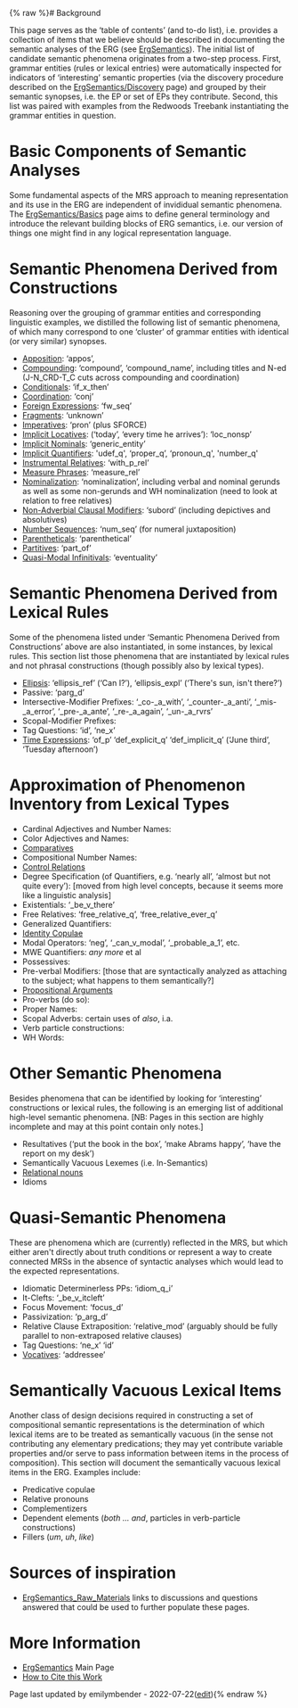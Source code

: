 {% raw %}# Background

This page serves as the ‘table of contents’ (and to-do list), i.e.
provides a collection of items that we believe should be described in
documenting the semantic analyses of the ERG (see
[ErgSemantics](../ErgSemantics)). The initial list of candidate semantic
phenomena originates from a two-step process. First, grammar entities
(rules or lexical entries) were automatically inspected for indicators
of ‘interesting’ semantic properties (via the discovery procedure
described on the [ErgSemantics/Discovery](https://blog.inductorsoftware.com/docsproto/home/ErgSemantics_Discovery) page)
and grouped by their semantic synopses, i.e. the EP or set of EPs they
contribute. Second, this list was paired with examples from the Redwoods
Treebank instantiating the grammar entities in question.

# Basic Components of Semantic Analyses

Some fundamental aspects of the MRS approach to meaning representation
and its use in the ERG are independent of invididual semantic phenomena.
The [ErgSemantics/Basics](../ErgSemantics_Basics) page aims to define
general terminology and introduce the relevant building blocks of ERG
semantics, i.e. our version of things one might find in any logical
representation language.

# Semantic Phenomena Derived from Constructions

Reasoning over the grouping of grammar entities and corresponding
linguistic examples, we distilled the following list of semantic
phenomena, of which many correspond to one ‘cluster’ of grammar entities
with identical (or very similar) synopses.

- [Apposition](../ErgSemantics_Apposition): ‘appos’,
- [Compounding](../ErgSemantics_Compounding): ‘compound’,
‘compound\_name’, including titles and N-ed (J-N\_CRD-T\_C cuts
across compounding and coordination)
- [Conditionals](../ErgSemantics_Conditionals): ‘if\_x\_then’
- [Coordination](../ErgSemantics_Coordination): ‘conj’
- [Foreign Expressions](../ErgSemantics_ForeignExpressions): ‘fw\_seq’
- [Fragments](../ErgSemantics_Fragments): ‘unknown’
- [Imperatives](../ErgSemantics_Imperatives): ‘pron’ (plus SFORCE)
- [Implicit Locatives](../ErgSemantics_ImplicitLocatives): (‘today’,
‘every time he arrives’): ‘loc\_nonsp’
- [Implicit Nominals](../ErgSemantics_ImplicitNominals):
‘generic\_entity’
- [Implicit Quantifiers](../ErgSemantics_ImplicitQuantifiers):
'udef\_q', ‘proper\_q’, ‘pronoun\_q', 'number\_q'
- [Instrumental
Relatives](../ErgSemantics_InstrumentalRelatives): ‘with\_p\_rel’
- [Measure Phrases](../ErgSemantics_MeasurePhrases): ‘measure\_rel’
- [Nominalization](../ErgSemantics_Nominalization): ‘nominalization’,
including verbal and nominal gerunds as well as some non-gerunds and
WH nominalization (need to look at relation to free relatives)
- [Non-Adverbial Clausal
Modifiers](../ErgSemantics_NonAdverbialClausalModifiers): ‘subord’
(including depictives and absolutives)
- [Number Sequences](../ErgSemantics_NumberSequences): ‘num\_seq’ (for
numeral juxtaposition)
- [Parentheticals](../ErgSemantics_Parentheticals): ‘parenthetical’
- [Partitives](../ErgSemantics_Partitives): ‘part\_of’
- [Quasi-Modal Infinitivals](../ErgSemantics_QuasiModalInfinitivals):
‘eventuality’

# Semantic Phenomena Derived from Lexical Rules

Some of the phenomena listed under ‘Semantic Phenomena Derived from
Constructions’ above are also instantiated, in some instances, by
lexical rules. This section list those phenomena that are instantiated
by lexical rules and not phrasal constructions (though possibly also by
lexical types).

- [Ellipsis](../ErgSemantics_Ellipsis): ‘ellipsis\_ref’ (‘Can I?’),
‘ellipsis\_expl’ (‘There's sun, isn't there?’)
- Passive: ‘parg\_d’
- Intersective-Modifier Prefixes: ‘\_co-\_a\_with’,
‘\_counter-\_a\_anti’, ‘\_mis-\_a\_error’, ‘\_pre-\_a\_ante’,
‘\_re-\_a\_again’, ‘\_un-\_a\_rvrs’
- Scopal-Modifier Prefixes:
- Tag Questions: ‘id’, ‘ne\_x’
- [Time Expressions](../ErgSemantics_TimeExpressions): ‘of\_p’
‘def\_explicit\_q’ ‘def\_implicit\_q’ (‘June third’, ‘Tuesday
afternoon’)

# Approximation of Phenomenon Inventory from Lexical Types

- Cardinal Adjectives and Number Names:
- Color Adjectives and Names:
- [Comparatives](../ErgSemantics_Comparatives)
- Compositional Number Names:
- [Control Relations](../ErgSemantics_ControlRelations)
- Degree Specification (of Quantifiers, e.g. ‘nearly all’, ‘almost but
not quite every’): \[moved from high level concepts, because it
seems more like a linguistic analysis\]
- Existentials: ‘\_be\_v\_there’
- Free Relatives: ‘free\_relative\_q’, ‘free\_relative\_ever\_q’
- Generalized Quantifiers:
- [Identity Copulae](../ErgSemantics_IdentityCopulae)
- Modal Operators: ‘neg’, ‘\_can\_v\_modal’, ‘\_probable\_a\_1’, etc.
- MWE Quantifiers: *any more* et al
- Possessives:
- Pre-verbal Modifiers: \[those that are syntactically analyzed as
attaching to the subject; what happens to them semantically?\]
- [Propositional Arguments](../ErgSemantics_PropositionalArguments)
- Pro-verbs (do so):
- Proper Names:
- Scopal Adverbs: certain uses of *also*, i.a.
- Verb particle constructions:
- WH Words:

# Other Semantic Phenomena

Besides phenomena that can be identified by looking for ‘interesting’
constructions or lexical rules, the following is an emerging list of
additional high-level semantic phenomena. \[NB: Pages in this section
are highly incomplete and may at this point contain only notes.\]

- Resultatives (‘put the book in the box’, ‘make Abrams happy’, ‘have
the report on my desk’)
- Semantically Vacuous Lexemes (i.e. In-Semantics)
- [Relational nouns](../ErgSemantics_RelationalNouns)
- Idioms

# Quasi-Semantic Phenomena

These are phenomena which are (currently) reflected in the MRS, but
which either aren't directly about truth conditions or represent a way
to create connected MRSs in the absence of syntactic analyses which
would lead to the expected representations.

- Idiomatic Determinerless PPs: ‘idiom\_q\_i’
- It-Clefts: ‘\_be\_v\_itcleft’
- Focus Movement: ‘focus\_d’
- Passivization: ‘p\_arg\_d’
- Relative Clause Extraposition: ‘relative\_mod’ (arguably should be
fully parallel to non-extraposed relative clauses)
- Tag Questions: ‘ne\_x’ ‘id’
- [Vocatives](../ErgSemantics_Vocatives): ‘addressee’

# Semantically Vacuous Lexical Items

Another class of design decisions required in constructing a set of
compositional semantic representations is the determination of which
lexical items are to be treated as semantically vacuous (in the sense
not contributing any elementary predications; they may yet contribute
variable properties and/or serve to pass information between items in
the process of composition). This section will document the semantically
vacuous lexical items in the ERG. Examples include:

- Predicative copulae
- Relative pronouns
- Complementizers
- Dependent elements (*both ... and*, particles in verb-particle
constructions)
- Fillers (*um*, *uh*, *like*)

# Sources of inspiration

- [ErgSemantics_Raw_Materials](../ErgSemantics_Raw_Materials) links to discussions and questions answered that could be used to further populate these pages.

# More Information

- [ErgSemantics](../ErgSemantics) Main Page
- [How to Cite this Work](../ErgSemantics_HowToCite)

Page last updated by emilymbender - 2022-07-22([edit](https://github.com/delph-in/docs/wiki/ErgSemantics_Inventory/_edit)){% endraw %}